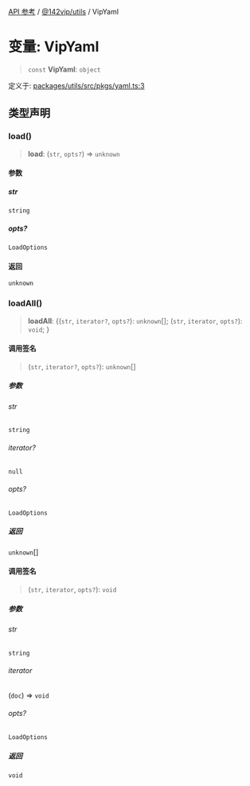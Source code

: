 [API 参考](../../../index.md) / [@142vip/utils](../index.md) / VipYaml

# 变量: VipYaml

> `const` **VipYaml**: `object`

定义于: [packages/utils/src/pkgs/yaml.ts:3](https://github.com/142vip/core-x/blob/d7c32a4c72e7e50fa8291351a2283aaafcc1d8c3/packages/utils/src/pkgs/yaml.ts#L3)

## 类型声明

### load()

> **load**: (`str`, `opts?`) => `unknown`

#### 参数

##### str

`string`

##### opts?

`LoadOptions`

#### 返回

`unknown`

### loadAll()

> **loadAll**: \{(`str`, `iterator?`, `opts?`): `unknown`[]; (`str`, `iterator`, `opts?`): `void`; \}

#### 调用签名

> (`str`, `iterator?`, `opts?`): `unknown`[]

##### 参数

###### str

`string`

###### iterator?

`null`

###### opts?

`LoadOptions`

##### 返回

`unknown`[]

#### 调用签名

> (`str`, `iterator`, `opts?`): `void`

##### 参数

###### str

`string`

###### iterator

(`doc`) => `void`

###### opts?

`LoadOptions`

##### 返回

`void`
